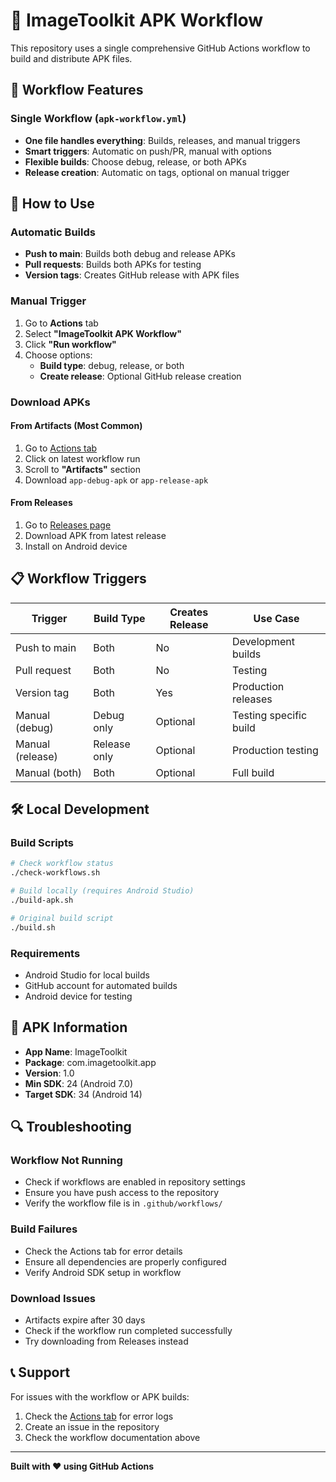 # 📱 ImageToolkit APK Workflow

This repository uses a single comprehensive GitHub Actions workflow to build and distribute APK files.

## 🚀 Workflow Features

### **Single Workflow** (`apk-workflow.yml`)
- **One file handles everything**: Builds, releases, and manual triggers
- **Smart triggers**: Automatic on push/PR, manual with options
- **Flexible builds**: Choose debug, release, or both APKs
- **Release creation**: Automatic on tags, optional on manual trigger

## 🔧 How to Use

### **Automatic Builds**
- **Push to main**: Builds both debug and release APKs
- **Pull requests**: Builds both APKs for testing
- **Version tags**: Creates GitHub release with APK files

### **Manual Trigger**
1. Go to **Actions** tab
2. Select **"ImageToolkit APK Workflow"**
3. Click **"Run workflow"**
4. Choose options:
   - **Build type**: debug, release, or both
   - **Create release**: Optional GitHub release creation

### **Download APKs**

#### **From Artifacts** (Most Common)
1. Go to [Actions tab](https://github.com/wahidsuman/Image-toolkit-/actions)
2. Click on latest workflow run
3. Scroll to **"Artifacts"** section
4. Download `app-debug-apk` or `app-release-apk`

#### **From Releases**
1. Go to [Releases page](https://github.com/wahidsuman/Image-toolkit-/releases)
2. Download APK from latest release
3. Install on Android device

## 📋 Workflow Triggers

| Trigger | Build Type | Creates Release | Use Case |
|---------|------------|-----------------|----------|
| Push to main | Both | No | Development builds |
| Pull request | Both | No | Testing |
| Version tag | Both | Yes | Production releases |
| Manual (debug) | Debug only | Optional | Testing specific build |
| Manual (release) | Release only | Optional | Production testing |
| Manual (both) | Both | Optional | Full build |

## 🛠️ Local Development

### **Build Scripts**
```bash
# Check workflow status
./check-workflows.sh

# Build locally (requires Android Studio)
./build-apk.sh

# Original build script
./build.sh
```

### **Requirements**
- Android Studio for local builds
- GitHub account for automated builds
- Android device for testing

## 📱 APK Information

- **App Name**: ImageToolkit
- **Package**: com.imagetoolkit.app
- **Version**: 1.0
- **Min SDK**: 24 (Android 7.0)
- **Target SDK**: 34 (Android 14)

## 🔍 Troubleshooting

### **Workflow Not Running**
- Check if workflows are enabled in repository settings
- Ensure you have push access to the repository
- Verify the workflow file is in `.github/workflows/`

### **Build Failures**
- Check the Actions tab for error details
- Ensure all dependencies are properly configured
- Verify Android SDK setup in workflow

### **Download Issues**
- Artifacts expire after 30 days
- Check if the workflow run completed successfully
- Try downloading from Releases instead

## 📞 Support

For issues with the workflow or APK builds:
1. Check the [Actions tab](https://github.com/wahidsuman/Image-toolkit-/actions) for error logs
2. Create an issue in the repository
3. Check the workflow documentation above

---

**Built with ❤️ using GitHub Actions**